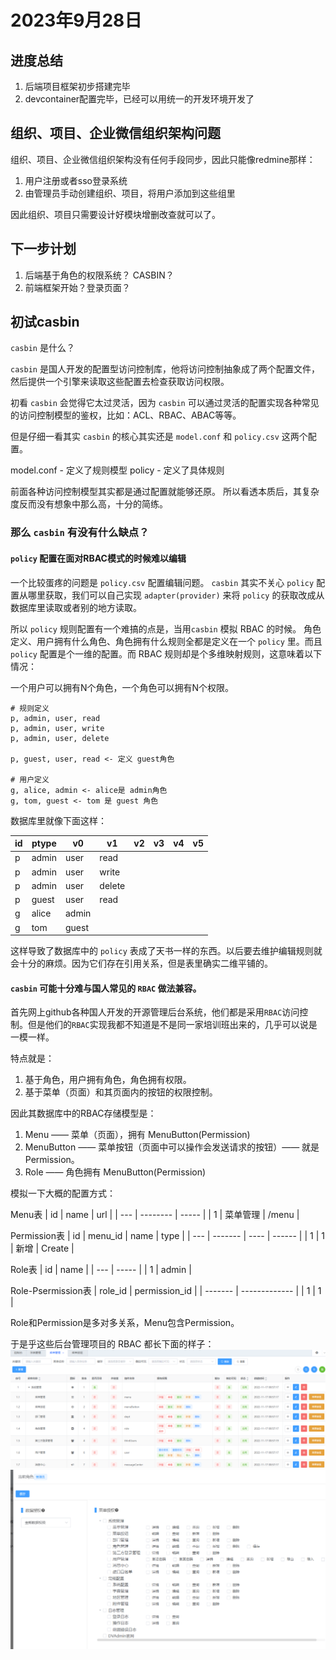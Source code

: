 # 2023年9月28日

## 进度总结

1. 后端项目框架初步搭建完毕
2. devcontainer配置完毕，已经可以用统一的开发环境开发了

## 组织、项目、企业微信组织架构问题
组织、项目、企业微信组织架构没有任何手段同步，因此只能像redmine那样：

1. 用户注册或者sso登录系统
2. 由管理员手动创建组织、项目，将用户添加到这些组里

因此组织、项目只需要设计好模块增删改查就可以了。

## 下一步计划

1. 后端基于角色的权限系统？ CASBIN？
2. 前端框架开始？登录页面？




## 初试casbin

`casbin` 是什么？

`casbin` 是国人开发的配置型访问控制库，他将访问控制抽象成了两个配置文件，然后提供一个引擎来读取这些配置去检查获取访问权限。

初看 `casbin` 会觉得它太过灵活，因为 `casbin` 可以通过灵活的配置实现各种常见的访问控制模型的鉴权，比如：ACL、RBAC、ABAC等等。

但是仔细一看其实 `casbin` 的核心其实还是 `model.conf` 和 `policy.csv` 这两个配置。

model.conf - 定义了规则模型
policy - 定义了具体规则

前面各种访问控制模型其实都是通过配置就能够还原。
所以看透本质后，其复杂度反而没有想象中那么高，十分的简练。

### 那么 `casbin` 有没有什么缺点？

#### `policy` 配置在面对RBAC模式的时候难以编辑

一个比较蛋疼的问题是 `policy.csv` 配置编辑问题。 `casbin` 其实不关心 `policy` 配置从哪里获取，我们可以自己实现 `adapter(provider)` 来将 `policy` 的获取改成从数据库里读取或者别的地方读取。

所以 `policy` 规则配置有一个难搞的点是，当用`casbin` 模拟 RBAC 的时候。 角色定义、用户拥有什么角色、角色拥有什么规则全都是定义在一个 `policy` 里。而且 `policy` 配置是个一维的配置。而 RBAC 规则却是个多维映射规则，这意味着以下情况：

一个用户可以拥有N个角色，一个角色可以拥有N个权限。

```csv
# 规则定义
p, admin, user, read
p, admin, user, write
p, admin, user, delete

p, guest, user, read <- 定义 guest角色

# 用户定义
g, alice, admin <- alice是 admin角色
g, tom, guest <- tom 是 guest 角色
```

数据库里就像下面这样：

| id  | ptype | v0    | v1     | v2  | v3  | v4  | v5  |
| --- | ----- | ----- | ------ | --- | --- | --- | --- |
| p   | admin | user  | read   |
| p   | admin | user  | write  |
| p   | admin | user  | delete |
| p   | guest | user  | read   |
| g   | alice | admin |
| g   | tom   | guest |

这样导致了数据库中的 `policy` 表成了天书一样的东西。以后要去维护编辑规则就会十分的麻烦。因为它们存在引用关系，但是表里确实二维平铺的。

#### `casbin` 可能十分难与国人常见的 `RBAC` 做法兼容。

首先网上github各种国人开发的开源管理后台系统，他们都是采用`RBAC`访问控制。但是他们的`RBAC`实现我都不知道是不是同一家培训班出来的，几乎可以说是一模一样。

特点就是：

1. 基于角色，用户拥有角色，角色拥有权限。
2. 基于菜单（页面）和其页面内的按钮的权限控制。

因此其数据库中的RBAC存储模型是：

1. Menu —— 菜单（页面），拥有 MenuButton(Permission)
2. MenuButton —— 菜单按钮（页面中可以操作会发送请求的按钮）—— 就是Permission。
3. Role —— 角色拥有 MenuButton(Permission)

模拟一下大概的配置方式：

Menu表
| id  | name     | url   |
| --- | -------- | ----- |
| 1   | 菜单管理 | /menu |

Permission表
| id  | menu_id | name | type   |
| --- | ------- | ---- | ------ |
| 1   | 1       | 新增 | Create |

Role表
| id  | name  |
| --- | ----- |
| 1   | admin |

Role-Psermission表
| role_id | permission_id |
| ------- | ------------- |
| 1       | 1             |

Role和Permission是多对多关系，Menu包含Permission。

于是乎这些后台管理项目的 RBAC 都长下面的样子：
![Alt text](image-1.png)
![Alt text](image-2.png)



